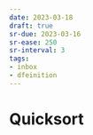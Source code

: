 ```yaml
---
date: 2023-03-18
draft: true
sr-due: 2023-03-16
sr-ease: 250
sr-interval: 3
tags:
- inbox
- dfeinition
---
```


# Quicksort